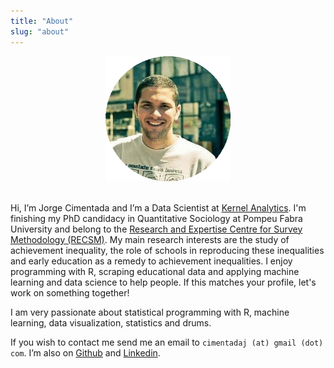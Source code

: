 ```yaml
---
title: "About"
slug: "about"
---
```


<center><img src="/img/headshot.jpg" alt="Drawing" style="width: 200px;"/></center>

<br>

Hi, I’m Jorge Cimentada and I’m a Data Scientist at [Kernel Analytics](https://kernel-analytics.com/en/analytics/). I'm finishing my PhD candidacy in Quantitative Sociology at Pompeu Fabra University and belong to the [Research and Expertise Centre for Survey Methodology (RECSM)](https://www.upf.edu/web/survey). My main research interests are the study of achievement inequality, the role of schools in reproducing these inequalities and early education as a remedy to achievement inequalities. I enjoy programming with R, scraping educational data and applying machine learning and data science to help people. If this matches your profile, let's work on something together!

I am very passionate about statistical programming with R, machine learning, data visualization, statistics and drums.

If you wish to contact me send me an email to `cimentadaj (at) gmail (dot) com`. I’m also on [Github](https://github.com/cimentadaj) and [Linkedin](https://www.linkedin.com/in/jorge-cimentada-1740877a/).